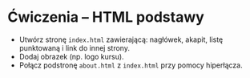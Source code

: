 # Ćwiczenia – HTML podstawy

- Utwórz stronę `index.html` zawierającą: nagłówek, akapit, listę punktowaną i link do innej strony.
- Dodaj obrazek (np. logo kursu).
- Połącz podstronę `about.html` z `index.html` przy pomocy hiperłącza.